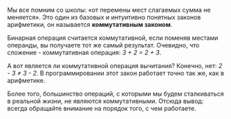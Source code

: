Мы все помним со школы: «от перемены мест слагаемых сумма не меняется». Это один из базовых и интуитивно понятных законов арифметики, он называется **коммутативным законом**.

Бинарная операция считается коммутативной, если поменяв местами операнды, вы получаете тот же самый результат. Очевидно, что сложение - коммутативная операция: *3 + 2 = 2 + 3*.

А вот является ли коммутативной операция вычитания? Конечно, нет: *2 - 3 ≠ 3 - 2*. В программировании этот закон работает точно так же, как в арифметике.

Более того, большинство операций, с которыми мы будем сталкиваться в реальной жизни, не являются коммутативными. Отсюда вывод: всегда обращайте внимание на порядок того, с чем работаете.
